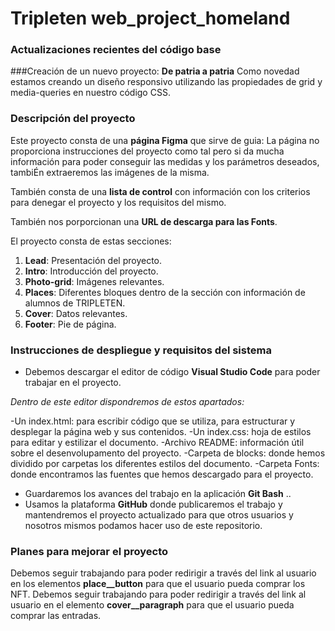 # Tripleten web_project_homeland
### Actualizaciones recientes del código base
###Creación de un nuevo proyecto: **De patria a patria**
Como novedad estamos creando un diseño responsivo utilizando las propiedades de grid y media-queries en nuestro código CSS.


### Descripción del proyecto
Este proyecto consta de una **página Figma** que sirve de guia:
La página no proporciona instrucciones del proyecto como tal pero si da mucha información para poder conseguir las medidas y los parámetros deseados, tambiÉn extraeremos las imágenes de la misma.

También consta de una **lista de control** con información con los criterios para denegar el proyecto y los requisitos del mismo.

También nos porporcionan una **URL de descarga para las Fonts**.



El proyecto consta de estas secciones:

1. **Lead**: Presentación del proyecto.
2. **Intro**: Introducción del proyecto.
3. **Photo-grid**: Imágenes relevantes.
4. **Places**: Diferentes bloques dentro de la sección con información de alumnos de TRIPLETEN.
5. **Cover**: Datos relevantes.
6. **Footer**: Pie de página.

### Instrucciones de despliegue y requisitos del sistema
- Debemos descargar el editor de código **Visual Studio Code** para poder trabajar en el proyecto. 

*Dentro de este editor dispondremos de estos apartados:*

-Un index.html: para escribir código que se utiliza, para estructurar y desplegar la página web y sus contenidos.
-Un index.css: hoja de estilos para editar y estilizar el documento.
-Archivo README: información útil sobre el desenvolupamento del proyecto.
-Carpeta de blocks: donde hemos dividido por carpetas los diferentes estilos del documento.
-Carpeta Fonts: donde encontramos las fuentes que hemos descargado para el proyecto.


- Guardaremos los avances del trabajo en la aplicación **Git Bash** ..
- Usamos la plataforma **GitHub** donde publicaremos el trabajo y mantendremos el proyecto actualizado para que otros usuarios y nosotros mismos podamos hacer uso de este repositorio.

### Planes para mejorar el proyecto
Debemos seguir trabajando para poder redirigir a través del link al usuario en los elementos **place__button** para que el usuario pueda comprar los NFT.
Debemos seguir trabajando para poder redirigir a través del link al usuario en el elemento **cover__paragraph** para que el usuario pueda comprar las entradas.